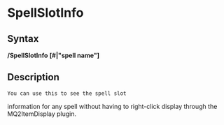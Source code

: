 # SpellSlotInfo

## Syntax

**/SpellSlotInfo**  **\[\#\|"spell name"\]**

## Description

`You can use this to see the spell slot`

information for any spell without having to right-click display through the MQ2ItemDisplay plugin.

